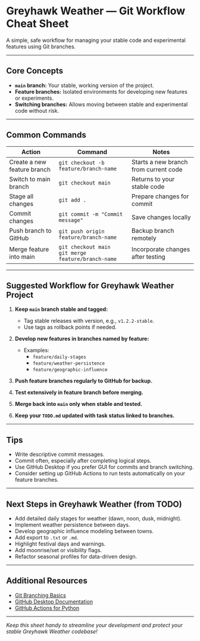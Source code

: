 # Greyhawk Weather — Git Workflow Cheat Sheet

A simple, safe workflow for managing your stable code and experimental features using Git branches.

---

## Core Concepts

- **`main` branch:** Your stable, working version of the project.
- **Feature branches:** Isolated environments for developing new features or experiments.
- **Switching branches:** Allows moving between stable and experimental code without risk.

---

## Common Commands

| Action                      | Command                                  | Notes                              |
|-----------------------------|-----------------------------------------|----------------------------------|
| Create a new feature branch | `git checkout -b feature/branch-name`   | Starts a new branch from current code |
| Switch to main branch        | `git checkout main`                      | Returns to your stable code        |
| Stage all changes            | `git add .`                             | Prepare changes for commit        |
| Commit changes               | `git commit -m "Commit message"`        | Save changes locally              |
| Push branch to GitHub        | `git push origin feature/branch-name`   | Backup branch remotely            |
| Merge feature into main      | `git checkout main` <br> `git merge feature/branch-name` | Incorporate changes after testing |

---

## Suggested Workflow for Greyhawk Weather Project

1. **Keep `main` branch stable and tagged:**

   - Tag stable releases with version, e.g., `v1.2.2-stable`.
   - Use tags as rollback points if needed.

2. **Develop new features in branches named by feature:**

   - Examples:
     - `feature/daily-stages`
     - `feature/weather-persistence`
     - `feature/geographic-influence`

3. **Push feature branches regularly to GitHub for backup.**

4. **Test extensively in feature branch before merging.**

5. **Merge back into `main` only when stable and tested.**

6. **Keep your `TODO.md` updated with task status linked to branches.**

---

## Tips

- Write descriptive commit messages.
- Commit often, especially after completing logical steps.
- Use GitHub Desktop if you prefer GUI for commits and branch switching.
- Consider setting up GitHub Actions to run tests automatically on your feature branches.

---

## Next Steps in Greyhawk Weather (from TODO)

- Add detailed daily stages for weather (dawn, noon, dusk, midnight).
- Implement weather persistence between days.
- Develop geographic influence modeling between towns.
- Add export to `.txt` or `.md`.
- Highlight festival days and warnings.
- Add moonrise/set or visibility flags.
- Refactor seasonal profiles for data-driven design.

---

## Additional Resources

- [Git Branching Basics](https://git-scm.com/book/en/v2/Git-Branching-Basic-Branching-and-Merging)
- [GitHub Desktop Documentation](https://docs.github.com/en/desktop)
- [GitHub Actions for Python](https://docs.github.com/en/actions/automating-builds-and-tests/building-and-testing-python)

---

*Keep this sheet handy to streamline your development and protect your stable Greyhawk Weather codebase!*
